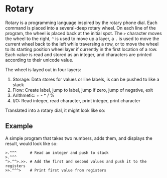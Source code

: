 # Rotary

Rotary is a programming language inspired by the rotary phone dial. Each command is placed into a several-deep rotary wheel. On each line of the program, the wheel is placed back at the initial spot. The `>` character moves the wheel to the right, `^` is used to move up a layer, a `.` is used to move the current wheel back to the left while traversing a row, or to move the wheel to its starting position wheel layer if currently in the first location of a row. Each value is read and stored as an integer, and characters are printed according to their unicode value.

The wheel is layed out in four layers:

1. Storage: Data stores for values or line labels, is can be pushed to like a stack
2. Flow: Create label, jump to label, jump if zero, jump of negative, exit
3. Arithmetic: + - * / %
4. I/O: Read integer, read character, print integer, print character

Translated into a rotary dial, it might look like so:

## Example

A simple program that takes two numbers, adds them, and displays the result, would look like so:

```
>.^^^      # Read an integer and push to stack
>.^^^
^>.^^>.>>. # Add the first and second values and push it to the registers
>>.^^^>    # Print first value from registers
```
